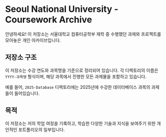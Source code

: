 # Seoul National University - Coursework Archive

안녕하세요! 이 저장소는 서울대학교 컴퓨터공학부 재학 중 수행했던 과제와 프로젝트를 모아놓은 개인 아카이브입니다.

## 저장소 구조

이 저장소는 수강 연도와 과목명을 기준으로 정리되어 있습니다. 각 디렉토리의 이름은 `YYYY-과목명` 형식이며, 해당 과목에서 진행한 모든 과제물을 포함하고 있습니다.

예를 들어, `2025-Database` 디렉토리에는 2025년에 수강한 데이터베이스 과목의 과제들이 들어있습니다.

## 목적

이 저장소는 저의 학업 여정을 기록하고, 학습한 다양한 기술과 지식을 보여주기 위한 개인적인 포트폴리오의 일부입니다.

